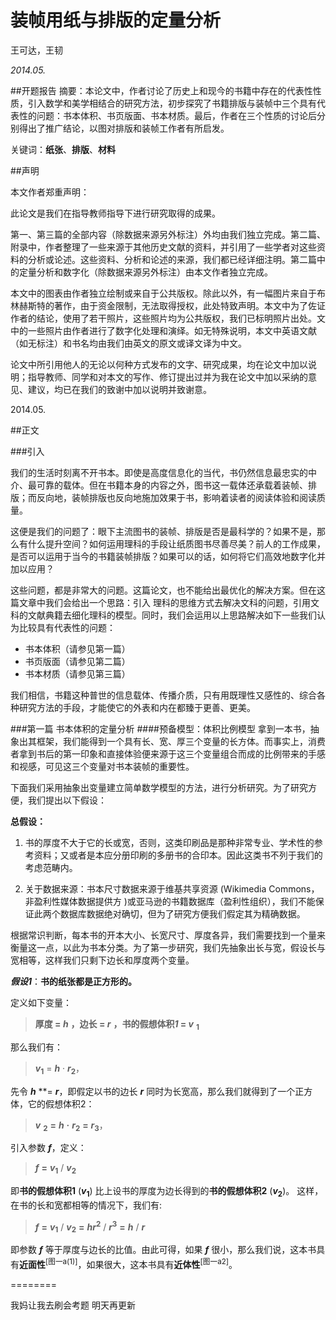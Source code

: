 # 装帧用纸与排版的定量分析
王可达，王韧

*2014.05.*

##开题报告
摘要：本论文中，作者讨论了历史上和现今的书籍中存在的代表性性质，引入数学和美学相结合的研究方法，初步探究了书籍排版与装帧中三个具有代表性的问题：书本体积、书页版面、书本材质。最后，作者在三个性质的讨论后分别得出了推广结论，以图对排版和装帧工作者有所启发。

关键词：**纸张**、**排版**、**材料**

##声明

本文作者郑重声明： 

此论文是我们在指导教师指导下进行研究取得的成果。

第一、第三篇的全部内容（除数据来源另外标注）外均由我们独立完成。第二篇、附录中，作者整理了一些来源于其他历史文献的资料，并引用了一些学者对这些资料的分析或论述。这些资料、分析和论述的来源，我们都已经详细注明。第二篇中的定量分析和数字化（除数据来源另外标注）由本文作者独立完成。

本文中的图表由作者独立绘制或来自于公共版权。除此以外，有一幅图片来自于布林赫斯特的著作，由于资金限制，无法取得授权，此处特致声明。本文中为了佐证作者的结论，使用了若干照片，这些照片均为公共版权，我们已标明照片出处。文中的一些照片由作者进行了数字化处理和演绎。如无特殊说明，本文中英语文献（如无标注）和书名均由我们由英文的原文或译文译为中文。

论文中所引用他人的无论以何种方式发布的文字、研究成果，均在论文中加以说明；指导教师、同学和对本文的写作、修订提出过并为我在论文中加以采纳的意见、建议，均已在我们的致谢中加以说明并致谢意。

2014.05.

##正文

###引入

我们的生活时刻离不开书本。即使是高度信息化的当代，书仍然信息最忠实的中介、最可靠的载体。但在书籍本身的内容之外，图书这一载体还承载着装帧、排版；而反向地，装帧排版也反向地施加效果于书，影响着读者的阅读体验和阅读质量。 

这便是我们的问题了：眼下主流图书的装帧、排版是否是最科学的？如果不是，那么有什么提升空间？如何运用理科的手段让纸质图书尽善尽美？前人的工作成果，是否可以运用于当今的书籍装帧排版？如果可以的话，如何将它们高效地数字化并加以应用？

这些问题，都是非常大的问题。这篇论文，也不能给出最优化的解决方案。但在这篇文章中我们会给出一个思路：引入 理科的思维方式去解决文科的问题，引用文科的文献典籍去细化理科的模型。同时，我们会运用以上思路解决如下一些我们认为比较具有代表性的问题：

* 书本体积（请参见第一篇）
* 书页版面（请参见第二篇）
* 书本材质（请参见第三篇）

我们相信，书籍这种普世的信息载体、传播介质，只有用既理性又感性的、综合各种研究方法的手段，才能使它的外表和内在都臻于更善、更美。

###第一篇	书本体积的定量分析
####预备模型：体积比例模型
拿到一本书，抽象出其框架，我们能得到一个具有长、宽、厚三个变量的长方体。而事实上，消费者拿到书后的第一印象和直接体验便来源于这三个变量组合而成的比例带来的手感和视感，可见这三个变量对书本装帧的重要性。 

下面我们采用抽象出变量建立简单数学模型的方法，进行分析研究。为了研究方便，我们提出以下假设：

**总假设：**

1.	书的厚度不大于它的长或宽，否则，这类印刷品是那种非常专业、学术性的参考资料；又或者是本应分册印刷的多册书的合印本。因此这类书不列于我们的考虑范畴内。 

2.	关于数据来源：书本尺寸数据来源于维基共享资源 (Wikimedia Commons，非盈利性媒体数据提供方 )或亚马逊的书籍数据库（盈利性组织），我们不能保证此两个数据库数据绝对确切，但为了研究方便我们假定其为精确数据。

根据常识判断，每本书的开本大小、长宽尺寸、厚度各异，我们需要找到一个量来衡量这一点，以此为书本分类。为了第一步研究，我们先抽象出长与宽，假设长与宽相等，这样我们只剩下边长和厚度两个变量。

***假设1***：**书的纸张都是正方形的。**

定义如下变量：

> <strong>厚度 = </strong> ***h*** <strong>，边长 = </strong> ***r*** <strong>，书的假想体积*1* = </strong> ***v*** <strong><sub>1</sub></strong>

那么我们有：

> ***v***<sub>**1**</sub> = ***h*** · ***r***<sub>**2**</sub>，

先令 ***h*** **= ***r***，即假定以书的边长 ***r*** 同时为长宽高，那么我们就得到了一个正方体，它的假想体积2：

> ***v*** <sub>**2**</sub> **=** ***h*** **·** ***r***<sub>**2**</sub> **=** ***r***<sub>**3**</sub>，

引入参数 ***f***，定义：
> ***f*** **=** ***v***<sub>**1**</sub> / ***v***<sub>**2**</sub> 

即**书的假想体积1** (***v***<sub>**1**</sub>) 比上设书的厚度为边长得到的**书的假想体积2** (***v***<sub>**2**</sub>)。
这样，在书的长和宽都相等的情况下，我们有:
> ***f***  **=**  ***v***<sub>**1**</sub> / ***v***<sub>**2**</sub>  **=**  ***hr***<sup>**2**</sup> / ***r***<sup>**3**</sup>  **=**  ***h*** / ***r***

即参数 ***f*** 等于厚度与边长的比值。由此可得，如果 ***f*** 很小，那么我们说，这本书具有**近面性**<sup>[图一a(1)]</sup>，如果很大，这本书具有**近体性**<sup>[图一a2]</sup>。


========

我妈让我去刷会考题 明天再更新
